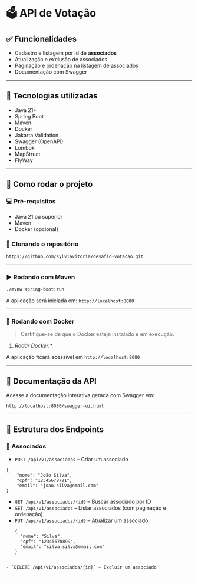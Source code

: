 # 🗳️ API de Votação


## ✅ Funcionalidades

- Cadastro e listagem por id de **associados**
- Atualização e exclusão de associados
- Paginação e ordenação na listagem de associados
- Documentação com Swagger

---

## 🔧 Tecnologias utilizadas

- Java 21+
- Spring Boot
- Maven
- Docker
- Jakarta Validation
- Swagger (OpenAPI)
- Lombok
- MapStruct
- FlyWay

---

## 🚀 Como rodar o projeto

### 💻 Pré-requisitos

- Java 21 ou superior
- Maven 
- Docker (opcional)

### 🔄 Clonando o repositório

```bash
https://github.com/sylviavitoria/desafio-votacao.git
```

---

### ▶️ Rodando com Maven

```bash
./mvnw spring-boot:run
```

A aplicação será iniciada em: `http://localhost:8080`

---

### 🐳 Rodando com Docker

> Certifique-se de que o Docker esteja instalado e em execução.

1. *Rodar Docker:**

A aplicação ficará acessível em `http://localhost:8080`

---

## 📘 Documentação da API

Acesse a documentação interativa gerada com Swagger em:

```
http://localhost:8080/swagger-ui.html
```

---

## 📂 Estrutura dos Endpoints

### 🔹 Associados

- `POST /api/v1/associados` – Criar um associado
```
{
    "nome": "João Silva",
    "cpf": "12345678781",
    "email": "joao.silva@email.com"
}
```
- `GET /api/v1/associados/{id}` – Buscar associado por ID
- `GET /api/v1/associados` – Listar associados (com paginação e ordenação)
- `PUT /api/v1/associados/{id}` – Atualizar um associado
  ```
  {
    "nome": "Silva",
    "cpf": "12345678899",
    "email": "silva.silva@email.com"
  }
```

- `DELETE /api/v1/associados/{id}` – Excluir um associado

---

